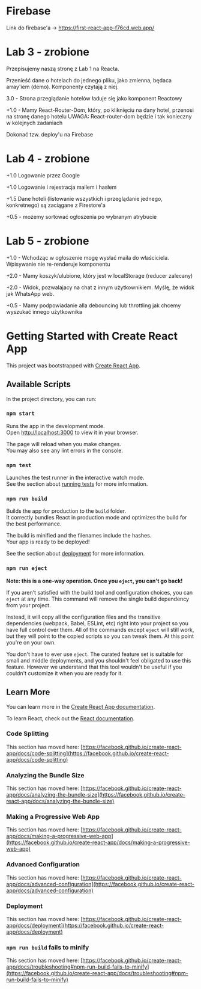 # Firebase
Link do firebase'a -> https://first-react-app-f76cd.web.app/

# Lab 3 - zrobione
Przepisujemy naszą stronę z Lab 1 na Reacta.

Przenieść dane o hotelach do jednego pliku, jako zmienna, będaca array'iem (demo). Komponenty czytają z niej.

3.0 - Strona przeglądanie hotelów ładuje się jako komponent Reactowy

+1.0 - Mamy React-Router-Dom, który, po kliknięciu na dany hotel, przenosi na stronę danego hotelu UWAGA: React-router-dom będzie i tak konieczny w kolejnych zadaniach

Dokonać tzw. deploy'u na Firebase

# Lab 4 - zrobione
+1.0 Logowanie przez Google

+1.0 Logowanie i rejestracja mailem i hasłem

+1.5 Dane hoteli (listowanie wszystkich i przeglądanie jednego, konkretnego) są zaciągane z Firestore'a

+0.5 - możemy sortować ogłoszenia po wybranym atrybucie

# Lab 5 - zrobione
+1.0 - Wchodząc w ogłoszenie mogę wysłać maila do właściciela. Wpisywanie nie re-renderuje komponentu

+2.0 - Mamy koszyk/ulubione, który jest w localStorage (reducer zalecany)

+2.0 - Widok, pozwalajacy na chat z innym użytkownikiem. Myślę, że widok jak WhatsApp web.

+0.5 - Mamy podpowiadanie alla debouncing lub throttling jak chcemy wyszukać innego użytkownika

# Getting Started with Create React App

This project was bootstrapped with [Create React App](https://github.com/facebook/create-react-app).

## Available Scripts

In the project directory, you can run:

### `npm start`

Runs the app in the development mode.\
Open [http://localhost:3000](http://localhost:3000) to view it in your browser.

The page will reload when you make changes.\
You may also see any lint errors in the console.

### `npm test`

Launches the test runner in the interactive watch mode.\
See the section about [running tests](https://facebook.github.io/create-react-app/docs/running-tests) for more information.

### `npm run build`

Builds the app for production to the `build` folder.\
It correctly bundles React in production mode and optimizes the build for the best performance.

The build is minified and the filenames include the hashes.\
Your app is ready to be deployed!

See the section about [deployment](https://facebook.github.io/create-react-app/docs/deployment) for more information.

### `npm run eject`

**Note: this is a one-way operation. Once you `eject`, you can't go back!**

If you aren't satisfied with the build tool and configuration choices, you can `eject` at any time. This command will remove the single build dependency from your project.

Instead, it will copy all the configuration files and the transitive dependencies (webpack, Babel, ESLint, etc) right into your project so you have full control over them. All of the commands except `eject` will still work, but they will point to the copied scripts so you can tweak them. At this point you're on your own.

You don't have to ever use `eject`. The curated feature set is suitable for small and middle deployments, and you shouldn't feel obligated to use this feature. However we understand that this tool wouldn't be useful if you couldn't customize it when you are ready for it.

## Learn More

You can learn more in the [Create React App documentation](https://facebook.github.io/create-react-app/docs/getting-started).

To learn React, check out the [React documentation](https://reactjs.org/).

### Code Splitting

This section has moved here: [https://facebook.github.io/create-react-app/docs/code-splitting](https://facebook.github.io/create-react-app/docs/code-splitting)

### Analyzing the Bundle Size

This section has moved here: [https://facebook.github.io/create-react-app/docs/analyzing-the-bundle-size](https://facebook.github.io/create-react-app/docs/analyzing-the-bundle-size)

### Making a Progressive Web App

This section has moved here: [https://facebook.github.io/create-react-app/docs/making-a-progressive-web-app](https://facebook.github.io/create-react-app/docs/making-a-progressive-web-app)

### Advanced Configuration

This section has moved here: [https://facebook.github.io/create-react-app/docs/advanced-configuration](https://facebook.github.io/create-react-app/docs/advanced-configuration)

### Deployment

This section has moved here: [https://facebook.github.io/create-react-app/docs/deployment](https://facebook.github.io/create-react-app/docs/deployment)

### `npm run build` fails to minify

This section has moved here: [https://facebook.github.io/create-react-app/docs/troubleshooting#npm-run-build-fails-to-minify](https://facebook.github.io/create-react-app/docs/troubleshooting#npm-run-build-fails-to-minify)
